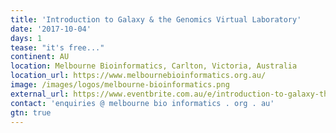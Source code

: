 ```yaml
---
title: 'Introduction to Galaxy & the Genomics Virtual Laboratory'
date: '2017-10-04'
days: 1
tease: "it's free..."
continent: AU
location: Melbourne Bioinformatics, Carlton, Victoria, Australia
location_url: https://www.melbournebioinformatics.org.au/
image: /images/logos/melbourne-bioinformatics.png
external_url: https://www.eventbrite.com.au/e/introduction-to-galaxy-the-genomics-virtual-laboratory-4-oct-registration-37299824780
contact: 'enquiries @ melbourne bio informatics . org . au'
gtn: true
---
```

